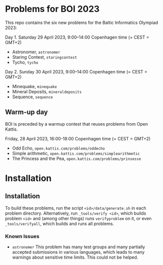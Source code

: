 Problems for BOI 2023
=====================

This repo contains the six new problems for the Baltic Informatics Olympiad 2023:

Day 1. Saturday 29 April 2023, 9:00–14:00 Copenhagen time (= CEST = GMT+2)

* Astronomer, `astronomer`  
* Staring Contest, `staringcontest`
* Tycho, `tycho`


Day 2. Sunday 30 April 2023, 9:00–14:00 Copenhagen time (= CEST = GMT+2)

* Minequake, `minequake`
* Mineral Deposits, `mineraldeposits`
* Sequence, `sequence`

Warm-up day
-----------

BOI is preceded by a warmup contest that reuses problems from Open Kattis.

Friday, 28 April 2023, 16:00-18:00 Copenhagen time (= CEST = GMT+2)

* Odd Echo, `open.kattis.com/problems/oddecho`
* Simple arithmetic, `open.kattis.com/problems/simplearithmetic`
* The Princess and the Pea, `open.kattis.com/problems/prinsesse`


Installation
============

Installation
------------

To build these problems, run the script `<id>/data/generate.sh` in each problem directory.
Alternatively, run `_tools/verify <id>`, which builds problem `<id>` and (among other things) runs `verifyproblem` on it, or even `_tools/verifyall`, which builds and runs all problems.


### Known Issues

* `astronomer` This problem has many test groups and many partially accepted submissions in various languages, which leads to many warnings about sensitive time limits. This could not be helped.
